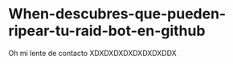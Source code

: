 # When-descubres-que-pueden-ripear-tu-raid-bot-en-github
Oh mi lente de contacto XDXDXDXDXDXDXDXDDX
